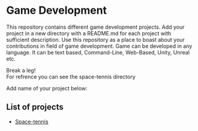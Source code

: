 # Game Development
This repository contains different game development projects. Add your project in a new directory with a README.md for each project with sufficient description. Use this repository as a place to boast about your contributions in field of game development. Game can be developed in any language. It can be text based, Command-Line, Web-Based, Unity, Unreal etc. 

Break a leg!  
For refrence you can see the space-tennis directory

Add name of your project below:

## List of projects
- [Space-tennis](https://github.com/TheSocietyOfCoders/Game-Development/tree/master/space-tennis)
